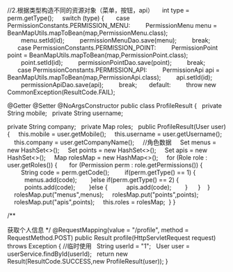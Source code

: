 //2.根据类型构造不同的资源对象（菜单，按钮，api）
    int type = perm.getType();
    switch (type) {
      case PermissionConstants.PERMISSION_MENU:
        PermissionMenu menu = BeanMapUtils.mapToBean(map,PermissionMenu.class);
        menu.setId(id);
        permissionMenuDao.save(menu);
        break;
      case PermissionConstants.PERMISSION_POINT:
        PermissionPoint point =
BeanMapUtils.mapToBean(map,PermissionPoint.class);
        point.setId(id);
        permissionPointDao.save(point);
        break;
      case PermissionConstants.PERMISSION_API:
        PermissionApi api = BeanMapUtils.mapToBean(map,PermissionApi.class);
        api.setId(id);
        permissionApiDao.save(api);
        break;
      default:
        throw new CommonException(ResultCode.FAIL);



@Getter
@Setter
@NoArgsConstructor
public class ProfileResult {
  private String mobile;
  private String username;

private String company;
  private Map roles;
  public ProfileResult(User user) {
    this.mobile = user.getMobile();
    this.username = user.getUsername();
    this.company = user.getCompanyName();
    //角色数据
    Set<String> menus = new HashSet<>();
    Set<String> points = new HashSet<>();
    Set<String> apis = new HashSet<>();
    Map rolesMap = new HashMap<>();
    for (Role role : user.getRoles()) {
      for (Permission perm : role.getPermissions()) {
        String code = perm.getCode();
        if(perm.getType() == 1) {
          menus.add(code);
       }else if(perm.getType() == 2) {
          points.add(code);
       }else {
          apis.add(code);
       }
     }
   }
    rolesMap.put("menus",menus);
    rolesMap.put("points",points);
    rolesMap.put("apis",points);
    this.roles = rolesMap;
 }
}



/**

获取个人信息
*/
@RequestMapping(value = "/profile", method = RequestMethod.POST)
public Result profile(HttpServletRequest request) throws Exception {
//临时使用
  String userId = "1";
  User user = userService.findById(userId);
  return new Result(ResultCode.SUCCESS,new ProfileResult(user));
}